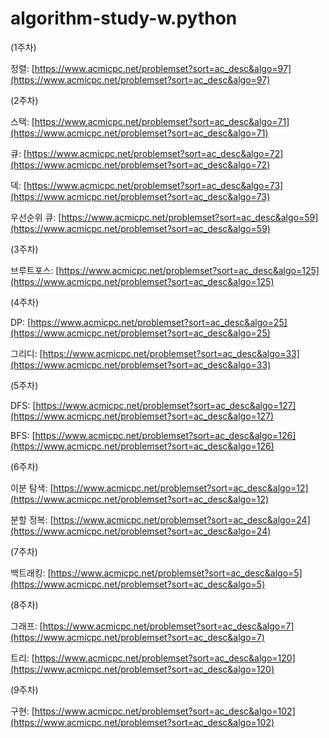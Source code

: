 # algorithm-study-w.python

(1주차)

정렬: [https://www.acmicpc.net/problemset?sort=ac_desc&algo=97](https://www.acmicpc.net/problemset?sort=ac_desc&algo=97)

(2주차)

스택: [https://www.acmicpc.net/problemset?sort=ac_desc&algo=71](https://www.acmicpc.net/problemset?sort=ac_desc&algo=71)

큐: [https://www.acmicpc.net/problemset?sort=ac_desc&algo=72](https://www.acmicpc.net/problemset?sort=ac_desc&algo=72)

덱: [https://www.acmicpc.net/problemset?sort=ac_desc&algo=73](https://www.acmicpc.net/problemset?sort=ac_desc&algo=73)

우선순위 큐: [https://www.acmicpc.net/problemset?sort=ac_desc&algo=59](https://www.acmicpc.net/problemset?sort=ac_desc&algo=59)

(3주차)

브루트포스: [https://www.acmicpc.net/problemset?sort=ac_desc&algo=125](https://www.acmicpc.net/problemset?sort=ac_desc&algo=125)

(4주차)

DP: [https://www.acmicpc.net/problemset?sort=ac_desc&algo=25](https://www.acmicpc.net/problemset?sort=ac_desc&algo=25)

그리디: [https://www.acmicpc.net/problemset?sort=ac_desc&algo=33](https://www.acmicpc.net/problemset?sort=ac_desc&algo=33)

(5주차)

DFS: [https://www.acmicpc.net/problemset?sort=ac_desc&algo=127](https://www.acmicpc.net/problemset?sort=ac_desc&algo=127)

BFS: [https://www.acmicpc.net/problemset?sort=ac_desc&algo=126](https://www.acmicpc.net/problemset?sort=ac_desc&algo=126)

(6주차)

이분 탐색: [https://www.acmicpc.net/problemset?sort=ac_desc&algo=12](https://www.acmicpc.net/problemset?sort=ac_desc&algo=12)

분할 정복: [https://www.acmicpc.net/problemset?sort=ac_desc&algo=24](https://www.acmicpc.net/problemset?sort=ac_desc&algo=24)

(7주차)

백트래킹: [https://www.acmicpc.net/problemset?sort=ac_desc&algo=5](https://www.acmicpc.net/problemset?sort=ac_desc&algo=5)

(8주차)

그래프: [https://www.acmicpc.net/problemset?sort=ac_desc&algo=7](https://www.acmicpc.net/problemset?sort=ac_desc&algo=7)

트리: [https://www.acmicpc.net/problemset?sort=ac_desc&algo=120](https://www.acmicpc.net/problemset?sort=ac_desc&algo=120)

(9주차)

구현: [https://www.acmicpc.net/problemset?sort=ac_desc&algo=102](https://www.acmicpc.net/problemset?sort=ac_desc&algo=102)
